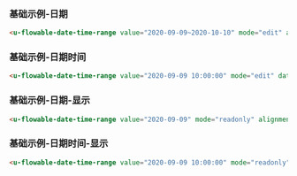### 基础示例-日期

``` html
<u-flowable-date-time-range value="2020-09-09~2020-10-10" mode="edit" alignment="right"></u-flowable-date-time-range>
```

### 基础示例-日期时间

``` html
<u-flowable-date-time-range value="2020-09-09 10:00:00" mode="edit" dateType="datetime"  alignment="right"></u-flowable-date-time-range>
```

### 基础示例-日期-显示

``` html
<u-flowable-date-time-range value="2020-09-09" mode="readonly" alignment="right"></u-flowable-date-time-range>
```

### 基础示例-日期时间-显示

``` html
<u-flowable-date-time-range value="2020-09-09 10:00:00" mode="readonly" dateType="datetime"  alignment="right"></u-flowable-date-time-range>
```
